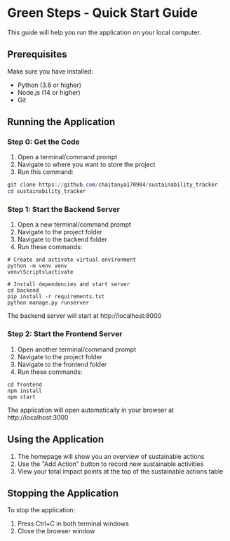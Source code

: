 # Green Steps - Quick Start Guide

This guide will help you run the application on your local computer.

## Prerequisites

Make sure you have installed:
- Python (3.8 or higher)
- Node.js (14 or higher)
- Git

## Running the Application

### Step 0: Get the Code

1. Open a terminal/command prompt
2. Navigate to where you want to store the project
3. Run this command:
```powershell
git clone https://github.com/chaitanya170904/sustainability_tracker
cd sustainability_tracker
```

### Step 1: Start the Backend Server

1. Open a new terminal/command prompt
2. Navigate to the project folder
3. Navigate to the backend folder
4. Run these commands:
```Command Prompt
# Create and activate virtual environment
python -m venv venv
venv\Scripts\activate

# Install dependencies and start server
cd backend
pip install -r requirements.txt
python manage.py runserver
```

The backend server will start at http://localhost:8000

### Step 2: Start the Frontend Server

1. Open another terminal/command prompt
2. Navigate to the project folder
3. Navigate to the frontend folder
4. Run these commands:
```Command Prompt
cd frontend
npm install
npm start
```

The application will open automatically in your browser at http://localhost:3000

## Using the Application

1. The homepage will show you an overview of sustainable actions
2. Use the "Add Action" button to record new sustainable activities
3. View your total impact points at the top of the sustainable actions table

## Stopping the Application

To stop the application:
1. Press Ctrl+C in both terminal windows
2. Close the browser window


